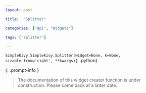 ```yaml
---
layout: post

title:  "Splitter"

categories: ["Api", "Widgets"]

tags: ['splitter']

---
```

`SimpleKivy.SimpleKivy.Splitter(widget=None, k=None, sizable_from='right', **kwargs)`{: .python}


{: .prompt-info }

> The documentation of this widget creator function is under construction. Please come back at a latter date.
